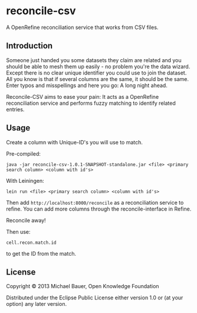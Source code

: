# reconcile-csv

A OpenRefine reconciliation service that works from CSV files.

## Introduction

Someone just handed you some datasets they claim are related and you should
be able to mesh them up easily - no problem you're the data wizard. Except
there is no clear unique identifier you could use to join the dataset. All
you know is that if several columns are the same, it should be the same.
Enter typos and misspellings and here you go: A long night ahead.

Reconcile-CSV aims to ease your pain: It acts as a OpenRefine
reconciliation service and performs fuzzy matching to identify related
entries.  

## Usage

Create a column with Unique-ID's you will use to match.

Pre-compiled:
```
java -jar reconcile-csv-1.0.1-SNAPSHOT-standalone.jar <file> <primary search column> <column with id's>
```

With Leiningen:
```
lein run <file> <primary search column> <column with id's>
```

Then add ```http://localhost:8000/reconcile``` as a reconciliation service
to refine. You can add more columns through the reconcile-interface in
Refine. 

Reconcile away!

Then use:

```
cell.recon.match.id
```

to get the ID from the match.


## License

Copyright © 2013 Michael Bauer, Open Knowledge Foundation

Distributed under the Eclipse Public License either version 1.0 or (at
your option) any later version.
